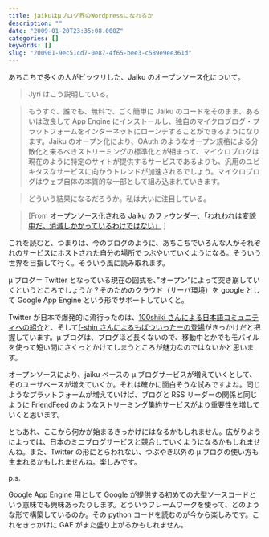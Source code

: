 ```yaml
---
title: jaikuはμブログ界のWordpressになれるか
description: ""
date: "2009-01-20T23:35:08.000Z"
categories: []
keywords: []
slug: "200901-9ec51cd7-0e87-4f65-bee3-c589e9ee361d"
---
```


あちこちで多くの人がビックリした、Jaiku のオープンソース化について。

> Jyri はこう説明している。

> もうすぐ、誰でも、無料で、ごく簡単に Jaiku のコードをそのまま、あるいは改良して App Engine にインストールし、独自のマイクロブログ・プラットフォームをインターネットにローンチすることができるようになります。Jaiku のオープン化により、OAuth のようなオープン規格による分散化と来るべきストリーミングの標準化とが相まって、マイクロブログは現在のように特定のサイトが提供するサービスであるよりも、汎用のユビキタスなサービスに向かうトレンドが加速されるでしょう。マイクロブログはウェブ自体の本質的な一部として組み込まれていきます。

> どういう結果になるだろうか。私は大いに注目している。

> \[From [オープンソース化される Jaiku のファウンダー、「われわれは変貌中だ。消滅しかかっているわけではない」](http://jp.techcrunch.com/archives/20090117jaiku-founder-were-not-dying-were-morphing/#) \]

これを読むと、つまりは、今のブログのように、あちこちでいろんな人がそれぞれのサービスにホストされた自分の場所でつぶやいていくようになる。そういう世界を目指して行く。そういう風に読み取れます。

μ ブログ＝ Twitter となっている現在の図式を、”オープン”によって突き崩していくというところでしょうか？そのためのクラウド（サーバ環境）を google として Google App Engine という形でサポートしていくと。

Twitter が日本で爆発的に流行ったのは、[100shiki さんによる日本語コミュニティへの紹介](http://www.100shiki.com/archives/2006/12/twitter.html)と、そして[f-shin さんによるもばついったーの登場](http://movatwitter.jugem.jp/)がきっかけだと把握しています。μ ブログは、ブログほど長くないので、移動中とかでもモバイルを使って短い間にさくっとかけてしまうところが魅力なのではないかと思います。

オープンソースにより、jaiku ベースの μ ブログサービスが増えていくとして、そのユーザベースが増えていくか。それは確かに面白そうな試みですよね。同じようなプラットフォームが増えていけば、ブログと RSS リーダーの関係と同じように FriendFeed のようなストリーミング集約サービスがより重要性を増していくと思います。

ともあれ、ここから何かが始まるきっかけにはなるかもしれません。広がりようによっては、日本のミニブログサービスと競合していくようになるかもしれませんね。また、Twitter の形にとらわれない、つぶやき以外の μ ブログの使い方も生まれるかもしれませんね。楽しみです。

p.s.

Google App Engine 用として Google が提供する初めての大型ソースコードという意味でも興味あったりします。どういうフレームワークを使って、どのような形で構築しているのか。その python コードを読むのが今から楽しみです。これをきっかけに GAE がまた盛り上がるかもしれません。
